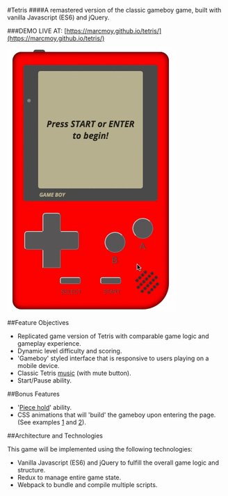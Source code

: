 #Tetris
####A remastered version of the classic gameboy game, built with vanilla Javascript (ES6) and jQuery.

###DEMO LIVE AT: [https://marcmoy.github.io/tetris/](https://marcmoy.github.io/tetris/)

![sample](./demo.gif)

##Feature Objectives
- Replicated game version of Tetris with comparable game logic and gameplay experience.
- Dynamic level difficulty and scoring.
- 'Gameboy' styled interface that is responsive to users playing on a mobile device.
- Classic Tetris [music](https://www.youtube.com/watch?v=NmCCQxVBfyM) (with mute button).
- Start/Pause ability.

##Bonus Features
- '[Piece hold](http://tetris.wikia.com/wiki/Hold_piece)' ability.
- CSS animations that will 'build' the gameboy upon entering the page. (See examples [1](https://codepen.io/heero/pen/wylhv) and [2](http://bchanx.com/animated-gameboy-in-css)).

##Architecture and Technologies

This game will be implemented using the following technologies:

- Vanilla Javascript (ES6) and jQuery to fulfill the overall game logic and structure.
- Redux to manage entire game state.
- Webpack to bundle and compile multiple scripts.
